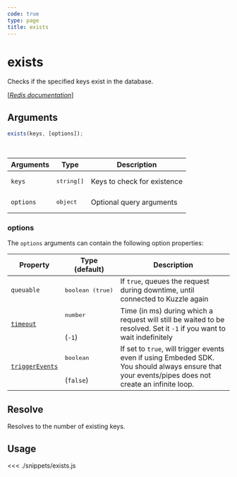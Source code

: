 ```yaml
---
code: true
type: page
title: exists
---
```


# exists

Checks if the specified keys exist in the database.

[[_Redis documentation_]](https://redis.io/commands/exists)

## Arguments

```js
exists(keys, [options]);
```

<br/>

| Arguments | Type                | Description                 |
| --------- | ------------------- | --------------------------- |
| `keys`    | <pre>string[]</pre> | Keys to check for existence |
| `options` | <pre>object</pre>   | Optional query arguments    |

### options

The `options` arguments can contain the following option properties:

| Property   | Type (default)            | Description                                                                  |
| ---------- | ------------------------- | ---------------------------------------------------------------------------- |
| `queuable` | <pre>boolean (true)</pre> | If `true`, queues the request during downtime, until connected to Kuzzle again |
| [`timeout`](/sdk/7/core-classes/kuzzle/query#timeout)         | <pre>number</pre><br/>(`-1`)     | Time (in ms) during which a request will still be waited to be resolved. Set it `-1` if you want to wait indefinitely |
| [`triggerEvents`](/sdk/7/core-classes/kuzzle/query#triggerEvents)  | <pre>boolean</pre> <br/>(`false`)| If set to `true`, will trigger events even if using Embeded SDK. You should always ensure that your events/pipes does not create an infinite loop. <SinceBadge version="Kuzzle 2.31.0"/> |

## Resolve

Resolves to the number of existing keys.

## Usage

<<< ./snippets/exists.js
